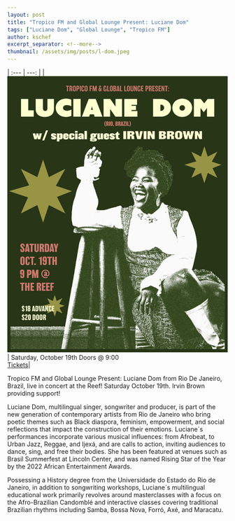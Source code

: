 ```yaml
---
layout: post
title: "Tropico FM and Global Lounge Present: Luciane Dom"
tags: ["Luciane Dom", "Global Lounge", "Tropico FM"]
author: kschef
excerpt_separator: <!--more-->
thumbnail: /assets/img/posts/l-dom.jpeg
---
```


| :--- | ---: |
| <a href="https://www.eventbrite.com/e/luciane-dom-tickets-1033843302147?aff=oddtdtcreator">![](/assets/img/posts/l-dom-feat.png)</a> | Saturday, October 19th Doors @ 9:00<br> <a href="https://www.eventbrite.com/e/luciane-dom-tickets-1033843302147?aff=oddtdtcreator">Tickets</a>|

 <div class="container">
    <div class="text">
        <p>
            Tropico FM and Global Lounge Present: Luciane Dom from Rio De Janeiro, Brazil, live in concert at the Reef! Saturday October 19th. Irvin Brown providing support!
        </p>
        <p>
            Luciane Dom, multilingual singer, songwriter and producer, is part of the new generation of contemporary artists from Rio de Janeiro who bring poetic themes such as Black diaspora, feminism, empowerment, and social reflections that impact the construction of their emotions. Luciane´s performances incorporate various musical influences: from Afrobeat, to Urban Jazz, Reggae, and Ijexá, and are calls to action, inviting audiences to dance, sing, and free their bodies. She has been featured at venues such as Brasil Summerfest at Lincoln Center, and was named Rising Star of the Year by the 2022 African Entertainment Awards.
        </p>
        <p>
            Possessing a History degree from the Universidade do Estado do Rio de Janeiro, in addition to songwriting workshops, Luciane´s multilingual educational work primarily revolves around masterclasses with a focus on the Afro-Brazilian Candomblé and interactive classes covering traditional Brazilian rhythms including Samba, Bossa Nova, Forró, Axé, and Maracatu.
        </p>
    </div>

</div>
